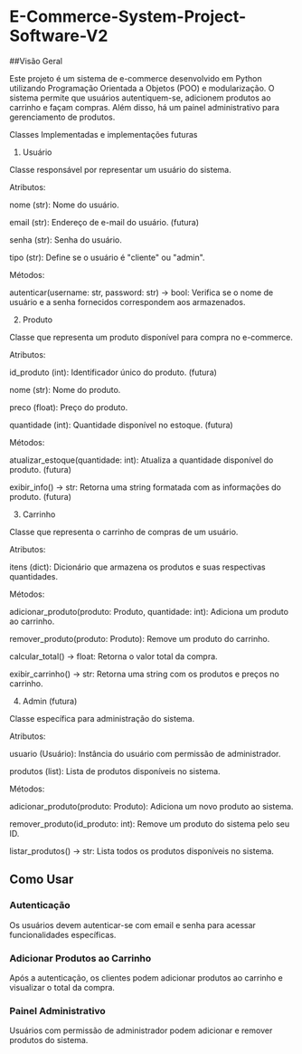 # E-Commerce-System-Project-Software-V2

##Visão Geral

Este projeto é um sistema de e-commerce desenvolvido em Python utilizando Programação Orientada a Objetos (POO) e modularização. O sistema permite que usuários autentiquem-se, adicionem produtos ao carrinho e façam compras. Além disso, há um painel administrativo para gerenciamento de produtos.

Classes Implementadas e implementações futuras

1. Usuário

Classe responsável por representar um usuário do sistema.

Atributos:

nome (str): Nome do usuário.

email (str): Endereço de e-mail do usuário. (futura)

senha (str): Senha do usuário.

tipo (str): Define se o usuário é "cliente" ou "admin".

Métodos:

autenticar(username: str, password: str) -> bool: Verifica se o nome de usuário e a senha fornecidos correspondem aos armazenados. 

2. Produto

Classe que representa um produto disponível para compra no e-commerce.

Atributos:

id_produto (int): Identificador único do produto. (futura)

nome (str): Nome do produto.

preco (float): Preço do produto.

quantidade (int): Quantidade disponível no estoque. (futura)

Métodos:

atualizar_estoque(quantidade: int): Atualiza a quantidade disponível do produto. (futura)

exibir_info() -> str: Retorna uma string formatada com as informações do produto. (futura)

3. Carrinho

Classe que representa o carrinho de compras de um usuário.

Atributos:

itens (dict): Dicionário que armazena os produtos e suas respectivas quantidades.

Métodos:

adicionar_produto(produto: Produto, quantidade: int): Adiciona um produto ao carrinho.

remover_produto(produto: Produto): Remove um produto do carrinho.

calcular_total() -> float: Retorna o valor total da compra.

exibir_carrinho() -> str: Retorna uma string com os produtos e preços no carrinho.

4. Admin (futura)

Classe específica para administração do sistema.

Atributos:

usuario (Usuário): Instância do usuário com permissão de administrador.

produtos (list): Lista de produtos disponíveis no sistema.

Métodos:

adicionar_produto(produto: Produto): Adiciona um novo produto ao sistema.

remover_produto(id_produto: int): Remove um produto do sistema pelo seu ID.

listar_produtos() -> str: Lista todos os produtos disponíveis no sistema.

## Como Usar

### Autenticação

Os usuários devem autenticar-se com email e senha para acessar funcionalidades específicas.

### Adicionar Produtos ao Carrinho

Após a autenticação, os clientes podem adicionar produtos ao carrinho e visualizar o total da compra.

### Painel Administrativo

Usuários com permissão de administrador podem adicionar e remover produtos do sistema.

